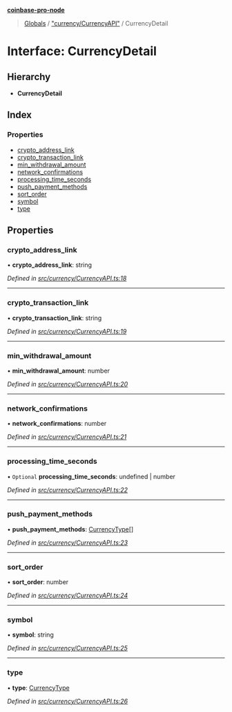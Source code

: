 **[coinbase-pro-node](../README.md)**

> [Globals](../globals.md) / ["currency/CurrencyAPI"](../modules/_currency_currencyapi_.md) / CurrencyDetail

# Interface: CurrencyDetail

## Hierarchy

- **CurrencyDetail**

## Index

### Properties

- [crypto_address_link](_currency_currencyapi_.currencydetail.md#crypto_address_link)
- [crypto_transaction_link](_currency_currencyapi_.currencydetail.md#crypto_transaction_link)
- [min_withdrawal_amount](_currency_currencyapi_.currencydetail.md#min_withdrawal_amount)
- [network_confirmations](_currency_currencyapi_.currencydetail.md#network_confirmations)
- [processing_time_seconds](_currency_currencyapi_.currencydetail.md#processing_time_seconds)
- [push_payment_methods](_currency_currencyapi_.currencydetail.md#push_payment_methods)
- [sort_order](_currency_currencyapi_.currencydetail.md#sort_order)
- [symbol](_currency_currencyapi_.currencydetail.md#symbol)
- [type](_currency_currencyapi_.currencydetail.md#type)

## Properties

### crypto_address_link

• **crypto_address_link**: string

_Defined in [src/currency/CurrencyAPI.ts:18](https://github.com/bennycode/coinbase-pro-node/blob/e6678df/src/currency/CurrencyAPI.ts#L18)_

---

### crypto_transaction_link

• **crypto_transaction_link**: string

_Defined in [src/currency/CurrencyAPI.ts:19](https://github.com/bennycode/coinbase-pro-node/blob/e6678df/src/currency/CurrencyAPI.ts#L19)_

---

### min_withdrawal_amount

• **min_withdrawal_amount**: number

_Defined in [src/currency/CurrencyAPI.ts:20](https://github.com/bennycode/coinbase-pro-node/blob/e6678df/src/currency/CurrencyAPI.ts#L20)_

---

### network_confirmations

• **network_confirmations**: number

_Defined in [src/currency/CurrencyAPI.ts:21](https://github.com/bennycode/coinbase-pro-node/blob/e6678df/src/currency/CurrencyAPI.ts#L21)_

---

### processing_time_seconds

• `Optional` **processing_time_seconds**: undefined \| number

_Defined in [src/currency/CurrencyAPI.ts:22](https://github.com/bennycode/coinbase-pro-node/blob/e6678df/src/currency/CurrencyAPI.ts#L22)_

---

### push_payment_methods

• **push_payment_methods**: [CurrencyType](../enums/_currency_currencyapi_.currencytype.md)[]

_Defined in [src/currency/CurrencyAPI.ts:23](https://github.com/bennycode/coinbase-pro-node/blob/e6678df/src/currency/CurrencyAPI.ts#L23)_

---

### sort_order

• **sort_order**: number

_Defined in [src/currency/CurrencyAPI.ts:24](https://github.com/bennycode/coinbase-pro-node/blob/e6678df/src/currency/CurrencyAPI.ts#L24)_

---

### symbol

• **symbol**: string

_Defined in [src/currency/CurrencyAPI.ts:25](https://github.com/bennycode/coinbase-pro-node/blob/e6678df/src/currency/CurrencyAPI.ts#L25)_

---

### type

• **type**: [CurrencyType](../enums/_currency_currencyapi_.currencytype.md)

_Defined in [src/currency/CurrencyAPI.ts:26](https://github.com/bennycode/coinbase-pro-node/blob/e6678df/src/currency/CurrencyAPI.ts#L26)_
